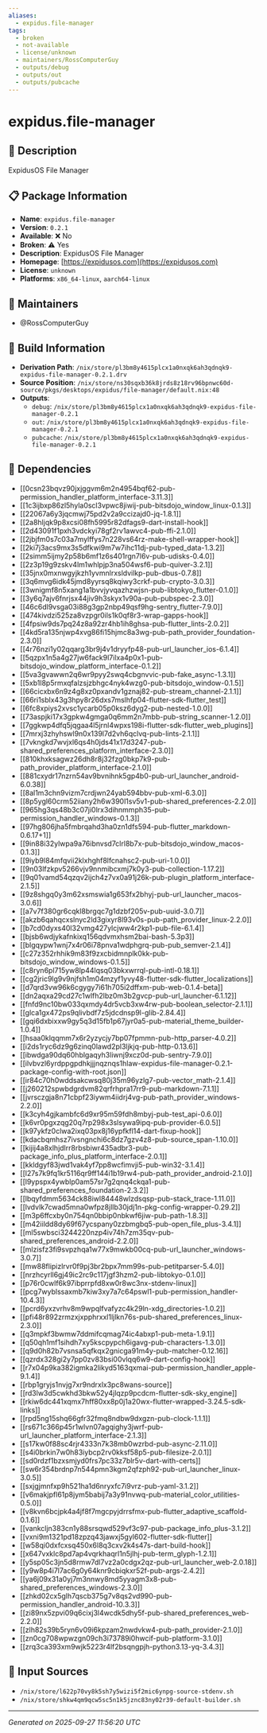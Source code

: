 ```yaml
---
aliases:
  - expidus.file-manager
tags:
  - broken
  - not-available
  - license/unknown
  - maintainers/RossComputerGuy
  - outputs/debug
  - outputs/out
  - outputs/pubcache
---
```


# expidus.file-manager

## 📝 Description

ExpidusOS File Manager

## 📋 Package Information

- **Name**: `expidus.file-manager`
- **Version**: `0.2.1`
- **Available**: ❌ No
- **Broken**: ⚠️ Yes
- **Description**: ExpidusOS File Manager
- **Homepage**: [https://expidusos.com](https://expidusos.com)
- **License**: `unknown`
- **Platforms**: `x86_64-linux`, `aarch64-linux`
## 👥 Maintainers

- @RossComputerGuy


## 🔧 Build Information

- **Derivation Path**: `/nix/store/pl3bm8y4615plcx1a0nxqk6ah3qdnqk9-expidus-file-manager-0.2.1.drv`
- **Source Position**: `/nix/store/ns30sqxb36k8jrds8z18rv96bpnwc60d-source/pkgs/desktops/expidus/file-manager/default.nix:48`
- **Outputs**:
  - `debug`:  `/nix/store/pl3bm8y4615plcx1a0nxqk6ah3qdnqk9-expidus-file-manager-0.2.1`
  - `out`:  `/nix/store/pl3bm8y4615plcx1a0nxqk6ah3qdnqk9-expidus-file-manager-0.2.1`
  - `pubcache`:  `/nix/store/pl3bm8y4615plcx1a0nxqk6ah3qdnqk9-expidus-file-manager-0.2.1`

## 🔗 Dependencies

- [[0csn23bqvz90jxjggvm6m2n4954bqf62-pub-permission_handler_platform_interface-3.11.3]]
- [[1c3ijbxp86zl5hyla0scl3vpwc8jiwij-pub-bitsdojo_window_linux-0.1.3]]
- [[22067a6y3jqcmwj75pd2v2a9ccizajd0-jq-1.8.1]]
- [[2a8hljqk9p8xcsi08fh5995r82dfags9-dart-install-hook]]
- [[2d43091f1pxh3vdckyi78gf2rv1awvc4-pub-ffi-2.1.0]]
- [[2jbjfm0s7c03a7mylffys7n228vs64rz-make-shell-wrapper-hook]]
- [[2ki7j3acs9mx3s5dfkwi9m7w7ihc11dj-pub-typed_data-1.3.2]]
- [[2simm5ijmy2p58b6mf1z6s401rgn7l6v-pub-udisks-0.4.0]]
- [[2z3p19g9zskv4lm1whlpjp3na504wsf6-pub-quiver-3.2.1]]
- [[35jnx0mxnwgyjkzh1yvmnlrxsldvilkp-pub-dbus-0.7.8]]
- [[3q6mvg6idk45jmd8yyrsq8kqiwy3crkf-pub-crypto-3.0.3]]
- [[3wnigmf8n5xang1a1bvvjyvqazhzwjsn-pub-libtokyo_flutter-0.1.0]]
- [[3y6q7ajv6fnrjsx44jiv9h3skyx1v90a-pub-pubspec-2.3.0]]
- [[46c6dl9vsga03i88g3gp2nbp49qsf9hg-sentry_flutter-7.9.0]]
- [[474kivdzi525za8vzpgr0ils1k0qf8r3-wrap-gapps-hook]]
- [[4fpsiw9ds7pq24z8a92zr4hb1ih8ghsa-pub-flutter_lints-2.0.2]]
- [[4kd5ra135njwp4xvg86fi15hjmc8a3wg-pub-path_provider_foundation-2.3.0]]
- [[4r76nzi1y02qqarg3br9j4v1dryyfp48-pub-url_launcher_ios-6.1.4]]
- [[5qzpx1n5a4g27jw6fack9l7ilxa4p0x1-pub-bitsdojo_window_platform_interface-0.1.2]]
- [[5va3gvawwn2q6wr9pyy2swq4cbgnvvic-pub-fake_async-1.3.1]]
- [[5xb1l8p5rmxqfalzsjzbhgc4nyk4wzg0-pub-bitsdojo_window-0.1.5]]
- [[66cicxbx6n9z4g8xz0pxandv1gznaj82-pub-stream_channel-2.1.1]]
- [[66ri1sblx43g3hpy8r26dxs7mslhfp04-flutter-sdk-flutter_test]]
- [[6fc8xpiys2xvsc1ycarb05p0ksz6dyg2-pub-nested-1.0.0]]
- [[73aspjki17x3gpkw4gmga0q6mm2n7mbb-pub-string_scanner-1.2.0]]
- [[7ggkwp4dfq5jqgaa4l5jrnl4wpxs198i-flutter-sdk-flutter_web_plugins]]
- [[7mrxj3zhyhswl9n0x139l7d2vh6qclvq-pub-lints-2.1.1]]
- [[7vkngkd7wvjxl6qs4h0jds41x17d3247-pub-shared_preferences_platform_interface-2.3.0]]
- [[810khxksagwz26dh8r8j32fzg0bkp7k9-pub-path_provider_platform_interface-2.1.0]]
- [[881cxydr17nzrn54av9bvnihnk5gp4b0-pub-url_launcher_android-6.0.38]]
- [[8al1m3chn9vizm7crdjwn24yab594bbv-pub-xml-6.3.0]]
- [[8p5ygl60crm52iiany2h6w390l1sv5v1-pub-shared_preferences-2.2.0]]
- [[965hg3qs48b3c07ji0lrx3dihnmmph35-pub-permission_handler_windows-0.1.3]]
- [[97hg806jha5fmbrqahd3ha0zn1dfs594-pub-flutter_markdown-0.6.17+1]]
- [[9in88i32ylwpa9a76ibnvsd7clrl8b7x-pub-bitsdojo_window_macos-0.1.3]]
- [[9iyb9l84mfqvii2klxhghf8lfcnahsc2-pub-uri-1.0.0]]
- [[9n03lfzkpv5266vjv9nnmibcxmj7k0y3-pub-collection-1.17.2]]
- [[9q01vamd54qzqv2ijch4z7vx0a91j26k-pub-plugin_platform_interface-2.1.5]]
- [[9z8shgq0y3m62xsmswia1g653fx2bhyj-pub-url_launcher_macos-3.0.6]]
- [[a7v7f380gr6cqkl8brgqc7g1dzbf205v-pub-uuid-3.0.7]]
- [[akzb6qahqcxslnyc2ld3gixyr8l93v0s-pub-path_provider_linux-2.2.0]]
- [[b7cd0dyxs40l32vmg427ylcjww4r2kp1-pub-file-6.1.4]]
- [[bjsb6wdjykafnkixq156qdvmxhsm2bai-bash-5.3p3]]
- [[blgqypw1wnj7x4r06i78pnva1wdphgrq-pub-pub_semver-2.1.4]]
- [[c27z352rhhik9m83f9zxcbidmnplk0kk-pub-bitsdojo_window_windows-0.1.5]]
- [[c8ryn6pl715yw8lp44lqsq03bkxwrrql-pub-intl-0.18.1]]
- [[cg2jric9lg9v9njfsh1m04mzyf1yvy48-flutter-sdk-flutter_localizations]]
- [[d7qrd3vw96k6cgygy7i61h705i2dffxm-pub-web-0.1.4-beta]]
- [[dn2aqxa29cd27c1wlfh2lbz0m3b2gvcp-pub-url_launcher-6.1.12]]
- [[fnfd9nc10bw033qxmdy4dr5vcb3xw4rw-pub-boolean_selector-2.1.1]]
- [[glca1gx472ps9qlivbdf7z5jdcdnsp9l-glib-2.84.4]]
- [[gqi6dxbixxw9gy5q3d15fb1p67jyr0a5-pub-material_theme_builder-1.0.4]]
- [[hsaa0klqqmm7x6r2yzycjy7bp07fpmmn-pub-http_parser-4.0.2]]
- [[i2ds1ryc6dz9g6zinq0lawd2pl3ljkjq-pub-http-0.13.6]]
- [[ibwdga90dq60hblgaqyh3liwnj9xcz0d-pub-sentry-7.9.0]]
- [[ilvbvzl6yrdppgpdhkjjjnqznqs1hlaw-expidus-file-manager-0.2.1-package-config-with-root.json]]
- [[ir84c70h0wddsakcwsq80j35m96yzlg7-pub-vector_math-2.1.4]]
- [[j260212spwbdgrdvm82qrfrhpra17rr9-pub-markdown-7.1.1]]
- [[jvrsczgja8n71cbpf23iywm4iidrj4vg-pub-path_provider_windows-2.2.0]]
- [[k3cyh4gjkambfc6d9xr95m59fdh8mbyj-pub-test_api-0.6.0]]
- [[k6vr0pgxzqg20q7rp298x3slsywa9ipq-pub-provider-6.0.5]]
- [[k97ykfz0clwa2ixq03px8j16ypfkfl14-dart-fixup-hook]]
- [[kdacbqmhsz7ivsngnchi6c8dz7gzv4z8-pub-source_span-1.10.0]]
- [[kijij4a8xlhjdlrr8rbsbiwr435adbr3-pub-package_info_plus_platform_interface-2.0.1]]
- [[kkldgyf83jwd1vak4yf7pp8wcfimvji5-pub-win32-3.1.4]]
- [[l27s7k9fq1kr5116qr9ff144i1b19rw4-pub-path_provider_android-2.1.0]]
- [[l9ypspx4ywblp0am57sr7g2qnq4ckqa1-pub-shared_preferences_foundation-2.3.2]]
- [[lbqyfdmm5634ck88iwl84448wlzdsqsp-pub-stack_trace-1.11.0]]
- [[lvdvlk7cwad5mna0wfpz8jllb30jdj1n-pkg-config-wrapper-0.29.2]]
- [[m3p6ffcxby0n754qn0bbip0nbkwf6jiw-pub-path-1.8.3]]
- [[m42iildd8dy69f67ycspany0zzbmgbq5-pub-open_file_plus-3.4.1]]
- [[ml5swbsci3244220nzp4iv74h7zm35qv-pub-shared_preferences_android-2.2.0]]
- [[mlzisfz3fi9svpzhqa1w77x9mwkb00cq-pub-url_launcher_windows-3.0.7]]
- [[mw88flipizlrvr0f9pj3br2bpx7mm99s-pub-petitparser-5.4.0]]
- [[nrzhcyrll6gj49ic2rc9c117jgf3hzm2-pub-libtokyo-0.1.0]]
- [[p76r0cwlf6k97ibprrpfd8xw0r8wc3nx-stdenv-linux]]
- [[pcg7wyblssaxmb7kiw3xy7a7c64pswl1-pub-permission_handler-10.4.3]]
- [[pcrd6yxzvrhv8m9wpqlfvafyzc4k29ln-xdg_directories-1.0.2]]
- [[pfi48r892zrmzxjxpphrxxl1ljlkn76s-pub-shared_preferences_linux-2.3.0]]
- [[q3mpkf3bwmw7ddmifcqmag74ic4abxp1-pub-meta-1.9.1]]
- [[q50qh1mf1sihdh7xy5kscpypch6igavg-pub-characters-1.3.0]]
- [[q9d0h82b7vsnsa5qfkqx2gnicga91m4y-pub-matcher-0.12.16]]
- [[qzrdx328gi2y7pp0zv83bsi00vlqq6w9-dart-config-hook]]
- [[r7x04p9ka382igmka2likyd5163qxmai-pub-permission_handler_apple-9.1.4]]
- [[rbp1gryjs1nvjg7xr9ndrxlx3pc8wans-source]]
- [[rd3lw3d5cwkhd3bkw52y4jlqzp9pcdcm-flutter-sdk-sky_engine]]
- [[rkiw6dc441xqmx7hff80xx8p0j1a20wx-flutter-wrapped-3.24.5-sdk-links]]
- [[rpd5ng15shq66gfr32fmq8ndbw9dxgzn-pub-clock-1.1.1]]
- [[rs671c366p45r1wlvn07agqighy3jwrf-pub-url_launcher_platform_interface-2.1.3]]
- [[s17kw0f88sc4rjr4333n7k38mb0wzrbd-pub-async-2.11.0]]
- [[s4i0brkin7w0h83iybcp2rv0kksf58p5-pub-filesize-2.0.1]]
- [[sd0rdzf1bzxsmjyd0frs7pc33z7blr5v-dart-with-certs]]
- [[sw6r354brdnp7n544pmn3kgm2qfzph92-pub-url_launcher_linux-3.0.5]]
- [[sxjgjmnfxp9h521ha1d6nryxfc7i9vrz-pub-yaml-3.1.2]]
- [[v6makjpfl61p8jym5babij7a3y91nvwq-pub-material_color_utilities-0.5.0]]
- [[v8kvn6bcjpk4a4jf8f7mgcpyjdrrsfmx-pub-flutter_adaptive_scaffold-0.1.6]]
- [[vankcljn383cn1y88srsqwd529vf3c97-pub-package_info_plus-3.1.2]]
- [[vxni9m1321pd18zpzq43jawxj5gyl602-flutter-sdk-flutter]]
- [[w58qi0dxfcxsq450x6l8q3cxv2k4s47s-dart-build-hook]]
- [[x647vxklc8pd7ap4vqrkhaqrl1n5jlhj-pub-term_glyph-1.2.1]]
- [[y5sp05c3jn5d8rmw7dl7vz2a0cdgx2qz-pub-url_launcher_web-2.0.18]]
- [[y9w8p4i7l7ac6g0y64knr9cbiqkxr52f-pub-args-2.4.2]]
- [[ya6j09x31a0yj7m3nnwy8md5yyagm3x8-pub-shared_preferences_windows-2.3.0]]
- [[zhkd02cx5glh7qscb375g7v8qs2vd990-pub-permission_handler_android-10.3.3]]
- [[zi89nx5zpvi09q6cixj3l4wcdk5dhy5f-pub-shared_preferences_web-2.2.0]]
- [[zlh82s39b5ryn6v09i6kpzam2nwdvkw4-pub-path_provider-2.1.0]]
- [[zn0cg708wpwzgn09ch3i73789i0hwcif-pub-platform-3.1.0]]
- [[zrq3ca393xm9wjk5223r4lf2bsqngpjh-python3.13-yq-3.4.3]]

## 📁 Input Sources

- `/nix/store/l622p70vy8k5sh7y5wizi5f2mic6ynpg-source-stdenv.sh`
- `/nix/store/shkw4qm9qcw5sc5n1k5jznc83ny02r39-default-builder.sh`

---
*Generated on 2025-09-27 11:56:20 UTC*
